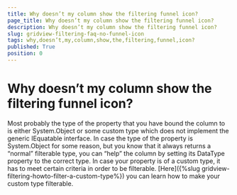 ```yaml
---
title: Why doesn’t my column show the filtering funnel icon?
page_title: Why doesn’t my column show the filtering funnel icon?
description: Why doesn’t my column show the filtering funnel icon?
slug: gridview-filtering-faq-no-funnel-icon
tags: why,doesn’t,my,column,show,the,filtering,funnel,icon?
published: True
position: 0
---
```


# Why doesn’t my column show the filtering funnel icon?
 
Most probably the type of the property that you have bound the column to is either System.Object or some custom type which does not implement the generic IEquatable interface. In case the type of the property is System.Object for some reason, but you know that it always returns a “normal” filterable type, you can “help” the column by setting its DataType property to the correct type. In case your property is of a custom type, it has to meet certain criteria in order to be filterable. [Here]({%slug gridview-filtering-howto-filter-a-custom-type%}) you can learn how to make your custom type filterable.

